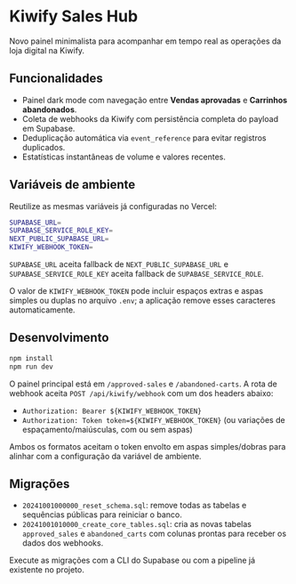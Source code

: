 # Kiwify Sales Hub

Novo painel minimalista para acompanhar em tempo real as operações da loja digital na Kiwify.

## Funcionalidades
- Painel dark mode com navegação entre **Vendas aprovadas** e **Carrinhos abandonados**.
- Coleta de webhooks da Kiwify com persistência completa do payload em Supabase.
- Deduplicação automática via `event_reference` para evitar registros duplicados.
- Estatísticas instantâneas de volume e valores recentes.

## Variáveis de ambiente
Reutilize as mesmas variáveis já configuradas no Vercel:

```bash
SUPABASE_URL=
SUPABASE_SERVICE_ROLE_KEY=
NEXT_PUBLIC_SUPABASE_URL=
KIWIFY_WEBHOOK_TOKEN=
```

`SUPABASE_URL` aceita fallback de `NEXT_PUBLIC_SUPABASE_URL` e `SUPABASE_SERVICE_ROLE_KEY` aceita fallback de `SUPABASE_SERVICE_ROLE`.

O valor de `KIWIFY_WEBHOOK_TOKEN` pode incluir espaços extras e aspas simples ou duplas no arquivo `.env`; a aplicação remove esses caracteres automaticamente.

## Desenvolvimento

```bash
npm install
npm run dev
```

O painel principal está em `/approved-sales` e `/abandoned-carts`. A rota de webhook aceita `POST /api/kiwify/webhook` com um dos headers abaixo:

- `Authorization: Bearer ${KIWIFY_WEBHOOK_TOKEN}`
- `Authorization: Token token=${KIWIFY_WEBHOOK_TOKEN}` (ou variações de espaçamento/maiúsculas, com ou sem aspas)

Ambos os formatos aceitam o token envolto em aspas simples/dobras para alinhar com a configuração da variável de ambiente.

## Migrações

- `20241001000000_reset_schema.sql`: remove todas as tabelas e sequências públicas para reiniciar o banco.
- `20241001010000_create_core_tables.sql`: cria as novas tabelas `approved_sales` e `abandoned_carts` com colunas prontas para receber os dados dos webhooks.

Execute as migrações com a CLI do Supabase ou com a pipeline já existente no projeto.
